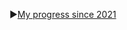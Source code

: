 <!---I'm Hend Emad, a passionate individual with a strong interest in algorithms, machine learning, and their practical applications. Currently, I'm deeply engaged in my research on pathfinding algorithms, exploring their effectiveness in both static and dynamic environments.

I am actively seeking opportunities to collaborate on exciting AI projects that involve machine learning, deep learning, and computer vision. I'm particularly interested in projects that require algorithm implementation and optimization.

If you're working on a project that aligns with my areas of interest, or if you're interested in discussing collaborations and sharing knowledge, let's connect and make a positive impact together!


Hend is a teaching and research assistant who has recently graduated from the Faculty of Engineering, Electronics and Communication department, with an excellent academic record (GPA: 3.43), ranked 7th among her peers. She  worked as a teaching assistant at the Faculty of Information Technology and Computer Science at Nile University, where she is engaged in algorithm optimization research. In addition to her work as a C++ instructor at Route.
--->
▶️[My progress since 2021](https://github.com/HendEmad/HendEmad/blob/main/Details.md)

<!--- 📫 How to reach me:

     Email: hendemadsaber@gmail.com
     LinkedIn: https://www.linkedin.com/in/hend-emad
--->
<!---
HendEmad/HendEmad is a ✨ special ✨ repository because its `README.md` (this file) appears on your GitHub profile.
You can click the Preview link to take a look at your changes.
--->
